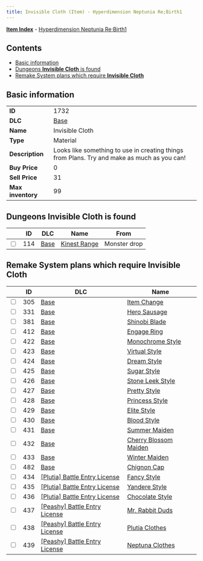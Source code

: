 ```yaml
---
title: Invisible Cloth (Item) - Hyperdimension Neptunia Re;Birth1
---
```


[**Item Index**](/neptunia/rb1/item/index.html) - [Hyperdimension Neptunia Re;Birth1](/neptunia/rb1)

## Contents

- [Basic information](#basic-information)
- [Dungeons **Invisible Cloth** is found](#dungeons-invisible-cloth-is-found)
- [Remake System plans which require **Invisible Cloth**](#remake-system-plans-which-require-invisible-cloth)
## Basic information

|   |   |
| -- | -- |
| **ID** | 1732 |
| **DLC** | [Base](/neptunia/rb1/dlc/1-base.html) |
| **Name** | Invisible Cloth |
| **Type** | Material |
| **Description** | Looks like something to use in creating things from Plans. Try and make as much as you can! |
| **Buy Price** | 0 |
| **Sell Price** | 31 |
| **Max inventory** | 99 |


## Dungeons **Invisible Cloth** is found

|    | ID | DLC | Name | From |
| -- | -- | --- | ---- | ---- |
| <input type="checkbox" id="rb1-dungeon-1-114" class="trackbox" /> | 114 | [Base](/neptunia/rb1/dlc/1-base.html) | [Kinest Range](/neptunia/rb1/dungeon/1-114-kinest-range.html) | Monster drop |


## Remake System plans which require **Invisible Cloth**

|    | ID | DLC | Name |
| -- | -- | --- | ---- |
| <input type="checkbox" id="rb1-quest-1-305" class="trackbox" /> | 305 | [Base](/neptunia/rb1/dlc/1-base.html) | [Item Change](/neptunia/rb1/quest/1-305-item-change.html) |
| <input type="checkbox" id="rb1-quest-1-331" class="trackbox" /> | 331 | [Base](/neptunia/rb1/dlc/1-base.html) | [Hero Sausage](/neptunia/rb1/quest/1-331-hero-sausage.html) |
| <input type="checkbox" id="rb1-quest-1-381" class="trackbox" /> | 381 | [Base](/neptunia/rb1/dlc/1-base.html) | [Shinobi Blade](/neptunia/rb1/quest/1-381-shinobi-blade.html) |
| <input type="checkbox" id="rb1-quest-1-412" class="trackbox" /> | 412 | [Base](/neptunia/rb1/dlc/1-base.html) | [Engage Ring](/neptunia/rb1/quest/1-412-engage-ring.html) |
| <input type="checkbox" id="rb1-quest-1-422" class="trackbox" /> | 422 | [Base](/neptunia/rb1/dlc/1-base.html) | [Monochrome Style](/neptunia/rb1/quest/1-422-monochrome-style.html) |
| <input type="checkbox" id="rb1-quest-1-423" class="trackbox" /> | 423 | [Base](/neptunia/rb1/dlc/1-base.html) | [Virtual Style](/neptunia/rb1/quest/1-423-virtual-style.html) |
| <input type="checkbox" id="rb1-quest-1-424" class="trackbox" /> | 424 | [Base](/neptunia/rb1/dlc/1-base.html) | [Dream Style](/neptunia/rb1/quest/1-424-dream-style.html) |
| <input type="checkbox" id="rb1-quest-1-425" class="trackbox" /> | 425 | [Base](/neptunia/rb1/dlc/1-base.html) | [Sugar Style](/neptunia/rb1/quest/1-425-sugar-style.html) |
| <input type="checkbox" id="rb1-quest-1-426" class="trackbox" /> | 426 | [Base](/neptunia/rb1/dlc/1-base.html) | [Stone Leek Style](/neptunia/rb1/quest/1-426-stone-leek-style.html) |
| <input type="checkbox" id="rb1-quest-1-427" class="trackbox" /> | 427 | [Base](/neptunia/rb1/dlc/1-base.html) | [Pretty Style](/neptunia/rb1/quest/1-427-pretty-style.html) |
| <input type="checkbox" id="rb1-quest-1-428" class="trackbox" /> | 428 | [Base](/neptunia/rb1/dlc/1-base.html) | [Princess Style](/neptunia/rb1/quest/1-428-princess-style.html) |
| <input type="checkbox" id="rb1-quest-1-429" class="trackbox" /> | 429 | [Base](/neptunia/rb1/dlc/1-base.html) | [Elite Style](/neptunia/rb1/quest/1-429-elite-style.html) |
| <input type="checkbox" id="rb1-quest-1-430" class="trackbox" /> | 430 | [Base](/neptunia/rb1/dlc/1-base.html) | [Blood Style](/neptunia/rb1/quest/1-430-blood-style.html) |
| <input type="checkbox" id="rb1-quest-1-431" class="trackbox" /> | 431 | [Base](/neptunia/rb1/dlc/1-base.html) | [Summer Maiden](/neptunia/rb1/quest/1-431-summer-maiden.html) |
| <input type="checkbox" id="rb1-quest-1-432" class="trackbox" /> | 432 | [Base](/neptunia/rb1/dlc/1-base.html) | [Cherry Blossom Maiden](/neptunia/rb1/quest/1-432-cherry-blossom-maiden.html) |
| <input type="checkbox" id="rb1-quest-1-433" class="trackbox" /> | 433 | [Base](/neptunia/rb1/dlc/1-base.html) | [Winter Maiden](/neptunia/rb1/quest/1-433-winter-maiden.html) |
| <input type="checkbox" id="rb1-quest-1-482" class="trackbox" /> | 482 | [Base](/neptunia/rb1/dlc/1-base.html) | [Chignon Cap](/neptunia/rb1/quest/1-482-chignon-cap.html) |
| <input type="checkbox" id="rb1-quest-7-434" class="trackbox" /> | 434 | [[Plutia] Battle Entry License](/neptunia/rb1/dlc/7-plutia.html) | [Fancy Style](/neptunia/rb1/quest/7-434-fancy-style.html) |
| <input type="checkbox" id="rb1-quest-7-435" class="trackbox" /> | 435 | [[Plutia] Battle Entry License](/neptunia/rb1/dlc/7-plutia.html) | [Yandere Style](/neptunia/rb1/quest/7-435-yandere-style.html) |
| <input type="checkbox" id="rb1-quest-7-436" class="trackbox" /> | 436 | [[Plutia] Battle Entry License](/neptunia/rb1/dlc/7-plutia.html) | [Chocolate Style](/neptunia/rb1/quest/7-436-chocolate-style.html) |
| <input type="checkbox" id="rb1-quest-8-437" class="trackbox" /> | 437 | [[Peashy] Battle Entry License](/neptunia/rb1/dlc/8-peashy.html) | [Mr. Rabbit Duds](/neptunia/rb1/quest/8-437-mr-rabbit-duds.html) |
| <input type="checkbox" id="rb1-quest-8-438" class="trackbox" /> | 438 | [[Peashy] Battle Entry License](/neptunia/rb1/dlc/8-peashy.html) | [Plutia Clothes](/neptunia/rb1/quest/8-438-plutia-clothes.html) |
| <input type="checkbox" id="rb1-quest-8-439" class="trackbox" /> | 439 | [[Peashy] Battle Entry License](/neptunia/rb1/dlc/8-peashy.html) | [Neptuna Clothes](/neptunia/rb1/quest/8-439-neptuna-clothes.html) |
